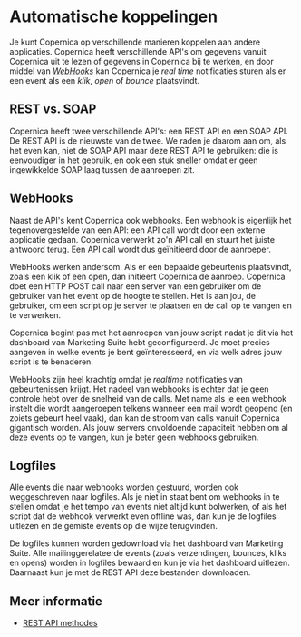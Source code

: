 # Automatische koppelingen

Je kunt Copernica op verschillende manieren koppelen aan andere applicaties.
Copernica heeft verschillende API's om gegevens vanuit Copernica uit te
lezen of gegevens in Copernica bij te werken, en door middel van [*WebHooks*](./webhooks) 
kan Copernica je *real time* notificaties sturen als er een event als
een *klik*, *open* of *bounce* plaatsvindt.

## REST vs. SOAP

Copernica heeft twee verschillende API's: een REST API en een SOAP API. De 
REST API is de nieuwste van de twee. We raden je daarom aan om, als het even
kan, niet de SOAP API maar deze REST API te gebruiken: die is eenvoudiger 
in het gebruik, en ook een stuk sneller omdat er geen ingewikkelde SOAP laag 
tussen de aanroepen zit. 

## WebHooks

Naast de API's kent Copernica ook webhooks. Een webhook is
eigenlijk het tegenovergestelde van een API: een API call wordt door een
externe applicatie gedaan. Copernica verwerkt zo'n API call en stuurt het 
juiste antwoord terug. Een API call wordt dus geïnitieerd door de aanroeper.

WebHooks werken andersom. Als er een bepaalde gebeurtenis plaatsvindt,
zoals een klik of een open, dan initieert Copernica de aanroep. Copernica doet
een HTTP POST call naar een server van een gebruiker om de gebruiker van het
event op de hoogte te stellen. Het is aan jou, de gebruiker, om een script op 
je server te plaatsen en de call op te vangen en te verwerken.

Copernica begint pas met het aanroepen van jouw script nadat je dit via het
dashboard van Marketing Suite hebt geconfigureerd. Je moet precies aangeven
in welke events je bent geïnteresseerd, en via welk adres jouw script is
te benaderen.

WebHooks zijn heel krachtig omdat je *realtime* notificaties van 
gebeurtenissen krijgt. Het nadeel van webhooks is echter dat je geen 
controle hebt over de snelheid van de calls. Met name als je een webhook 
instelt die wordt aangeroepen telkens wanneer een mail wordt geopend (en
zoiets gebeurt heel vaak), dan kan de stroom van calls vanuit Copernica 
gigantisch worden. Als jouw servers onvoldoende capaciteit hebben om al deze 
events op te vangen, kun je beter geen webhooks gebruiken.

## Logfiles

Alle events die naar webhooks worden gestuurd, worden ook weggeschreven
naar logfiles. Als je niet in staat bent om webhooks in te stellen omdat
je het tempo van events niet altijd kunt bolwerken, of als het script dat 
de webhook verwerkt even offline was, dan kun je de logfiles uitlezen 
en de gemiste events op die wijze terugvinden.

De logfiles kunnen worden gedownload via het dashboard van Marketing Suite. 
Alle mailinggerelateerde events (zoals verzendingen, bounces, kliks en opens)
worden in logfiles bewaard en kun je via het dashboard uitlezen. Daarnaast
kun je met de REST API deze bestanden downloaden.

## Meer informatie

* [REST API methodes](./rest-api)
